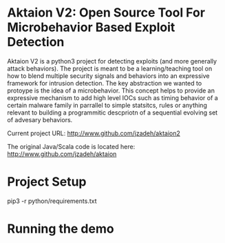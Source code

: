 # Aktaion V2: Open Source Tool For Microbehavior Based Exploit Detection

Aktaion V2 is a python3 project for detecting exploits (and more generally attack behaviors).  The project is meant to be a learning/teaching tool on how to blend multiple security signals and behaviors into an expressive framework for intrusion detection.  The key abstraction we wanted to protoype is the idea of a microbehavior.  This concept helps to provide an expressive mechanism to add high level IOCs such as timing behavior of a certain malware family in parrallel to simple statsitcs, rules or anything relevant to building a programmitic descpriotn of a sequential evolving set of advesary behaviors.

Current project URL: <http://www.github.com/jzadeh/aktaion2>

The original Java/Scala code is located here: <http://www.github.com/jzadeh/aktaion>

# Project Setup

pip3 -r python/requirements.txt

# Running the demo



